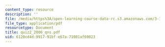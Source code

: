 ```yaml
---
content_type: resource
description: ''
file: /media/https%3A/open-learning-course-data-rc.s3.amazonaws.com/3-15-electrical-optical-magnetic-materials-and-devices-fall-2006/6120cd4d991791bfe67a71081af69023_quiz2_2006_qns.pdf
file_type: application/pdf
resourcetype: Document
title: quiz2_2006_qns.pdf
uid: 6120cd4d-9917-91bf-e67a-71081af69023
---
```


